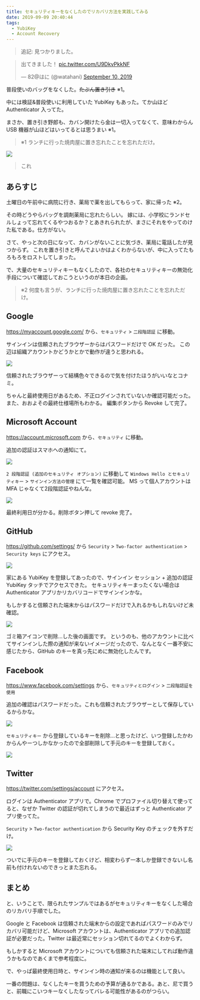 ```yaml
---
title: セキュリティキーをなくしたのでリカバリ方法を実践してみる
date: 2019-09-09 20:40:44
tags:
  - YubiKey
  - Account Recovery
---
```


> 追記: 見つかりました。

<blockquote class="twitter-tweet"><p lang="ja" dir="ltr">出てきました！ <a href="https://t.co/U9DkvPkkNF">pic.twitter.com/U9DkvPkkNF</a></p>&mdash; 82@はに (@watahani) <a href="https://twitter.com/watahani/status/1171410293634715648?ref_src=twsrc%5Etfw">September 10, 2019</a></blockquote> <script async src="https://platform.twitter.com/widgets.js" charset="utf-8"></script>

普段使いのバッグをなくした。~~たぶん置き引き~~ ※1。

中には検証&普段使いに利用していた YubiKey もあった。てか山ほど Authenticator 入ってた。

まさか、置き引き野郎も、カバン開けたら金は一切入ってなくて、意味わからん USB 機器が山ほどはいってるとは思うまい ※1。

> ※1 ランチに行った焼肉屋に置き忘れたことを忘れただけ。

<!-- more -->

![](https://blog.haniyama.com/2019/02/04/job-change/keys.jpg)
> これ

## あらすじ

土曜日の午前中に病院に行き、薬局で薬を出してもらって、家に帰った ※2。

その時どうやらバッグを調剤薬局に忘れたらしい。
嫁には、小学校にランドセルしょって忘れてくるやつおるか？とあきれられたが、まさにそれをやってのけた私である。仕方がない。

さて、やっと次の日になって、カバンがないことに気づき、薬局に電話したが見つからず。
これを置き引きと呼んでよいかはよくわからないが、中に入ってたもろもろをロストしてしまった。

で、大量のセキュリティキーもなくしたので、各社のセキュリティキーの無効化手段について確認しておこうというのが本日の企画。

> ※2 何度も言うが、ランチに行った焼肉屋に置き忘れたことを忘れただけ。

## Google

https://myaccount.google.com/ から、`セキュリティ` > `二段階認証` に移動。

サインインは信頼されたブラウザーからはパスワードだけで OK だった。
この辺は組織アカウントかどうかとかで動作が違うと思われる。

![](./lost-securiykeys/google-securitykeys.png)

信頼されたブラウザーって結構色々できるので気を付けたほうがいいなとコナミ。

ちゃんと最終使用日があるため、不正ログインされていないか確認可能だった。また、おおよその最終仕様場所もわかる。
編集ボタンから Revoke して完了。

## Microsoft Account

https://account.microsoft.com から、`セキュリティ` に移動。

追加の認証はスマホへの通知にて。

![](./lost-securiykeys/msa-mfa.png)

 `2 段階認証 (追加のセキュリティ オプション)` に移動して `Windows Hello とセキュリティキー` > `サインイン方法の管理` にて一覧を確認可能。
MS って個人アカウントは MFA じゃなくて2段階認証やねんな。

![](./lost-securiykeys/ms-securitykeys.png)

最終利用日が分かる。削除ボタン押して revoke 完了。

## GitHub

https://github.com/settings/ から `Security` > `Two-factor authentication` > `Security keys` にアクセス。

![](./lost-securiykeys/github-settings.png)

家にある YubiKey を登録してあったので、サインイン セッション + 追加の認証 YubiKey タッチでアクセスできた。
セキュリティキーまったくない場合は Authenticator アプリかリカバリコードでサインインかな。

もしかすると信頼された端末からはパスワードだけで入れるかもしれないけど未確認。

![](./lost-securiykeys/github-securitykeys.png)

ゴミ箱アイコンで削除…した後の画面です。
というのも、他のアカウントに比べてサインインした際の通知が来ないイメージだったので、なんとなく一番不安に感じたから、GitHub のキーを真っ先にめに無効化したんです。

## Facebook

https://www.facebook.com/settings から、`セキュリティとログイン` > `二段階認証を使用`

追加の確認はパスワードだった。これも信頼されたブラウザーとして保存しているからかな。

![](./lost-securiykeys/facebook-confirm.png)

`セキュリティキー` から登録しているキーを削除…と思ったけど、いつ登録したかわからんやーつしかなかったので全部削除して手元のキーを登録しておく。

![](./lost-securiykeys/facebook-securitykeys.png)

## Twitter

https://twitter.com/settings/account にアクセス。

ログインは Authenticator アプリで。Chrome でプロファイル切り替えて使ってると、なぜか Twitter の認証が切れてしまうので最近はずっと Authenticator アプリ使ってた。

`Security` > `Two-factor authentication` から Security Key のチェックを外すだけ。

![](./lost-securiykeys/twitter-securitykey.png)

ついでに手元のキーを登録しておくけど、相変わらず一本しか登録できないし名前も付けれないのできっとまた忘れる。

## まとめ

と、いうことで、限られたサンプルではあるがセキュリティキーをなくした場合のリカバリ手順でした。

Google と Facebook は信頼された端末からの設定であればパスワードのみでリカバリ可能だけど、Microsoft アカウントは、Authenticator アプリでの追加認証が必要だった。Twitter は最近常にセッション切れてるのでよくわからず。

もしかすると Microsoft アカウントについても信頼された端末にしてれば動作違うかもなのであくまで参考程度に。

で、やっぱ最終使用日時と、サインイン時の通知が来るのは機能として良い。

一番の問題は、なくしたキーを買うための予算が通るかである。あと、尼で買うと、前職にこいつキーなくしたなってバレる可能性があるのがつらい。
